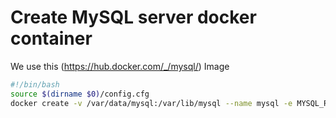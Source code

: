 # Create MySQL server docker container
We use this (https://hub.docker.com/_/mysql/) Image
```` bash
#!/bin/bash
source $(dirname $0)/config.cfg
docker create -v /var/data/mysql:/var/lib/mysql --name mysql -e MYSQL_ROOT_PASSWORD=$sql_root_password mysql:latest
````
